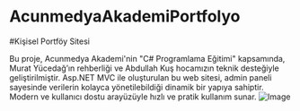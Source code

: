 # AcunmedyaAkademiPortfolyo

#Kişisel Portföy Sitesi

Bu proje, Acunmedya Akademi'nin "C# Programlama Eğitimi" kapsamında, Murat Yücedağ’ın rehberliği ve Abdullah Kuş hocamızın teknik desteğiyle geliştirilmiştir. Asp.NET MVC ile oluşturulan bu web sitesi, admin paneli sayesinde verilerin kolayca yönetilebildiği dinamik bir yapıya sahiptir. Modern ve kullanıcı dostu arayüzüyle hızlı ve pratik kullanım sunar.
![Image](https://github.com/user-attachments/assets/52d9dde1-855d-4f87-883a-78994ea5c493)
